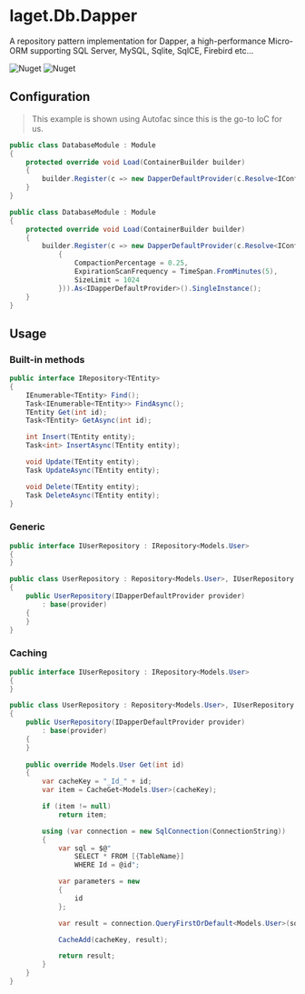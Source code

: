 # laget.Db.Dapper
A repository pattern implementation for Dapper, a high-performance Micro-ORM supporting SQL Server, MySQL, Sqlite, SqlCE, Firebird etc...

![Nuget](https://img.shields.io/nuget/v/laget.Db.Dapper)
![Nuget](https://img.shields.io/nuget/dt/laget.Db.Dapper)

## Configuration
> This example is shown using Autofac since this is the go-to IoC for us.
```c#
public class DatabaseModule : Module
{
    protected override void Load(ContainerBuilder builder)
    {
        builder.Register(c => new DapperDefaultProvider(c.Resolve<IConfiguration>().GetConnectionString("SqlConnectionString"))).As<IDapperDefaultProvider>().SingleInstance();
    }
}
```
```c#
public class DatabaseModule : Module
{
    protected override void Load(ContainerBuilder builder)
    {
        builder.Register(c => new DapperDefaultProvider(c.Resolve<IConfiguration>().GetConnectionString("SqlConnectionString"), new MemoryCacheOptions
            {
                CompactionPercentage = 0.25,
                ExpirationScanFrequency = TimeSpan.FromMinutes(5),
                SizeLimit = 1024
            })).As<IDapperDefaultProvider>().SingleInstance();
    }
}
```

## Usage
### Built-in methods
```c#
public interface IRepository<TEntity>
{
    IEnumerable<TEntity> Find();
    Task<IEnumerable<TEntity>> FindAsync();
    TEntity Get(int id);
    Task<TEntity> GetAsync(int id);

    int Insert(TEntity entity);
    Task<int> InsertAsync(TEntity entity);

    void Update(TEntity entity);
    Task UpdateAsync(TEntity entity);

    void Delete(TEntity entity);
    Task DeleteAsync(TEntity entity);
}
```

### Generic
```c#
public interface IUserRepository : IRepository<Models.User>
{
}

public class UserRepository : Repository<Models.User>, IUserRepository
{
    public UserRepository(IDapperDefaultProvider provider)
        : base(provider)
    {
    }
}
```

### Caching
```c#
public interface IUserRepository : IRepository<Models.User>
{
}

public class UserRepository : Repository<Models.User>, IUserRepository
{
    public UserRepository(IDapperDefaultProvider provider)
        : base(provider)
    {
    }
    
    public override Models.User Get(int id)
    {
        var cacheKey = "_Id_" + id;
        var item = CacheGet<Models.User>(cacheKey);

        if (item != null)
            return item;

        using (var connection = new SqlConnection(ConnectionString))
        {
            var sql = $@"
                SELECT * FROM [{TableName}]
                WHERE Id = @id";

            var parameters = new
            {
                id
            };

            var result = connection.QueryFirstOrDefault<Models.User>(sql, parameters);

            CacheAdd(cacheKey, result);

            return result;
        }
    }
}
```
